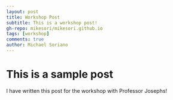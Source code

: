 ```yaml
---
layout: post
title: Workshop Post
subtitle: This is a workshop post!
gh-repo: mikesori/mikesori.github.io
tags: [workshop]
comments: true
author: Michael Soriano
---
```


# This is a sample post
I have written this post for the workshop with Professor Josephs!
